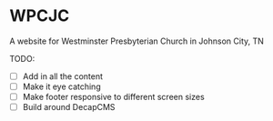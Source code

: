 # WPCJC

A website for Westminster Presbyterian Church in Johnson City, TN

TODO:

- [ ] Add in all the content
- [ ] Make it eye catching
- [ ] Make footer responsive to different screen sizes
- [ ] Build around DecapCMS